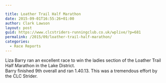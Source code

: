 ```yaml
---

title: Loather Trail Half Marathon
date: 2015-09-01T16:55:26+01:00
author: Clark Lawson
layout: post
guid: https://www.clcstriders-runningclub.co.uk/wplive/?p=681
permalink: /2015/09/loather-trail-half-marathon/
categories:
  - Race Reports
---
```

Liza Barry ran an excellent race to win the ladies section of the Loather Trail Half Marathon in the Lake District.  
Barry finished 9th overall and ran 1.40.13. This was a tremendous effort by the CLC Strider.